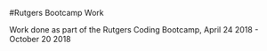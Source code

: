 #Rutgers Bootcamp Work

Work done as part of the Rutgers Coding Bootcamp, April 24 2018 - October 20 2018
